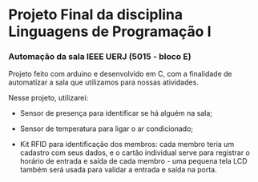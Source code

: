 # Projeto Final da disciplina Linguagens de Programação I

### Automação da sala IEEE UERJ (5015 - bloco E)

Projeto feito com arduino e desenvolvido em C, com a finalidade de automatizar a sala que utilizamos para nossas atividades.

Nesse projeto, utilizarei:

* Sensor de presença para identificar se há alguém na sala; 

* Sensor de temperatura para ligar o ar condicionado;

* Kit RFID para identificação dos membros: cada membro teria um cadastro com seus dados, e o cartão individual serve para registrar o horário de entrada e saída de cada membro - uma pequena tela LCD também será usada para validar a entrada e saída na porta.
